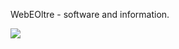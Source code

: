 WebEOltre - software and information.

![](https://wonderfulengineering.com/wp-content/uploads/2016/01/flower-wallpaper-1.jpg)
